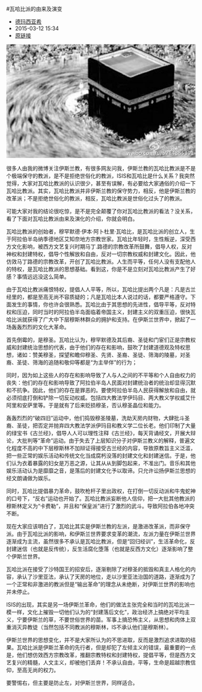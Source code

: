 #瓦哈比派的由来及演变

* [德玛西亚希](http://m.weibo.cn/u/5214885391)
* 2015-03-12 15:34
* [原链接](http://card.weibo.com/article/h5/s#cid=1001603819594107202473)

![](imgs/01.jpg)

很多人由我的微博关注伊斯兰教，有很多网友问我，伊斯兰教的瓦哈比教派是不是个极端保守的教派，是不是拒绝世俗化的教派，ISIS和瓦哈比是什么关系？我突然觉得，大家对瓦哈比教派的认识很少，甚至有误解，有必要给大家通俗的介绍一下瓦哈比教派。其实，瓦哈比教派并非伊斯兰教的保守势力，相反，他是伊斯兰教的改革派；不是拒绝世俗化的教派，相反，瓦哈比教派是世俗化过头了的教派。

可能大家对我的结论很吃惊，是不是完全颠覆了你对瓦哈比教派的看法？没关系，看了下面对瓦哈比教派由来及演化的介绍，你就会明白。

瓦哈比教派的创始者，穆罕默德·伊本·阿卜杜里·瓦哈比，是瓦哈比派的创立人，生于阿拉伯半岛纳季德地区艾知奈地方宗教世家。瓦哈比年轻时，生性叛逆，深受西方文化影响，被西方文艺复兴时期马丁.路德的宗教改革所鼓舞，倡导人权，反对神权和封建特权，倡导个性解放和自由，反对一切宗教权威和封建文化。因此，他仿效马丁路德的宗教改革，开创了瓦哈比教派。人生而平等，任何人没有支配他人的特权，是瓦哈比教派的思想基础。看到这，你是不是立刻对瓦哈比教派产生了好感？事情远远没这么简单。

由于瓦哈比教派痛恨特权，提倡人人平等，所以，瓦哈比提出两个凡是：凡是古兰经里的，都是至高无尚不容质疑的；凡是瓦哈比本人说过的话，都要严格遵守。下面发生的事情，你也许会很熟悉。瓦哈比由于其思想的先进性，倡导平等，反对特权和压迫，同时当时的阿拉伯半岛面临着帝国主义，封建主义的双重压迫，很快瓦哈比派就获得了广大中下层穆斯林群众的拥护和支持。在伊斯兰世界中，掀起了一场轰轰烈烈的文化大革命。

首先倒霉的，是穆圣。瓦哈比认为，穆罕默德及其后裔、圣徒和门宦们正是宗教权威和封建统治思想的代表，由于他们的存在和影响，鼓吹了封建道德观及特权思想，诸如：赞美穆圣，探望和瞻仰穆圣、先贤、圣裔、圣徒、筛海的陵墓，对圣裔、圣徒、筛海的追随和敬仰等都是“为主举伴”的行为；

同时，因为如上这些人的存在和影响导致了人与人之间的不平等和个人自由权力的丧失：他们的存在和影响导致了阿拉伯半岛人民面对封建统治者的统治却显得沉默和不抗争。因此，他们的存在是罪恶的。要使阿拉伯半岛人民获得解放和自由，就必须彻底打倒和铲除一切反动权威。包括四大教法学伊玛目、两大教义学权威艾什阿里和安萨里等。于是就有了后来贬损穆圣，否认穆圣晶位和能力。

轰轰烈烈的“破四旧”运动中，他们捣毁穆圣陵墓，洗劫天房内财物，大肆批斗圣裔、圣徒，把否定并抛弃四大教法学派伊玛目和教义学二位长老。他们印制了大量的绿宝书《古兰经》，倡导人人可以理性注释《古兰经》，每天背诵经文，开展大辩论，大批判等“革命”运动。由于失去了上层知识分子对伊斯兰教义的解释，普遍文化程度不高的中下层穆斯林不加辩证得接受古兰经的内容，导致原教旨主义泛滥，把一些正常的娱乐活动和传统文化当成腐杇没落的封建文化和封建迷信。于是，他们认为衣着暴露的妇女是万恶之源，让其从从到脚包起来，不准出门。音乐和其他娱乐活动认为是靡靡之音，是落后的封建文化予以取谛。只允许讼扬伊斯兰思想的经文朗诵做为娱乐。

同时，瓦哈比提倡暴力革命，鼓吹枪杆子里出政权，在打倒一切反动派和牛鬼蛇神的口号下，“反右”运动也开始了。瓦哈比教派妄断他人信仰，把一大批其他教派的穆斯林定义为“卡费勒”，并且和“保皇派”进行了激烈的武斗。导致阿拉伯各地冲突不断。

现在大家应该明白了，瓦哈比其实是伊斯兰教的左派，是激进改革派，而非保守派。由于瓦哈比派的影响，和伊斯兰世界要求变革的潮流，左派力量在伊斯兰世界逐渐成为主流，虽然很多不承认是瓦哈比教派，但是“回归经训”，生活革命化，反封建迷信（也就是反传统），反生活腐化堕落（也就是反西方文化）逐渐影响了整个伊斯兰世界。

瓦哈比派在接受了沙特国王的招安后，逐渐剔除了对穆圣的抵毁和真主人格化的内容，承认了沙里亚法，承认了天房的地位，走以沙里亚法治国的道路，逐渐成为了一个正常和非激进的教派但是“输出革命”的理念从未绝断，对伊斯兰世界的影响也并未停止。

ISIS的出现，其实是另一场伊斯兰革命，他们的做法主张完全和当时的瓦哈比派一模一样，文化上摧毁一切他们认为的“封建落后文化”，政治经济上搞绝对平均主义，宁要伊斯兰的草，不要世俗世界的苗。军事上搞恐怖主义，从思想和肉体上双重消灭异教徒（当然包括不同教派的穆斯林，IS不承认他们是穆斯林）。

伊斯兰世界的思想变化，并不是大家所认为的不思进取，反而是激烈追求进取的结果。瓦哈比派是伊斯兰革命的先行者，但是却犯了左倾主义的错误，最重要的一点是，他们想仿效西方宗教改革，推翻宗教特权和封建特权，提倡平等，但是西方文艺复兴的精髓，人文主义，却被他们丢弃！不承认自由，平等，生命是超越宗教信仰，至高无尚的权力。

要警惕右，但主要是防止左，对伊斯兰世界，同样适合。